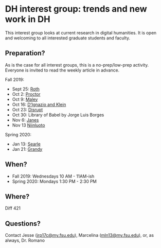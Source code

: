 # DH interest group: trends and new work in DH

This interest group looks at current research in digital humanities. It is open and welcoming to all interested graduate students and faculty. 

## Preparation?
As is the case for all interest groups, this is a no-prep/low-prep activity. 
Everyone is invited to read the weekly article in advance.

Fall 2019: 
* Sept 25: [Roth](./Readings/Roth-2019-Digital-digitized-and-numerical-hum.pdf)
* Oct 2: [Proctor](https://www.museumsandtheweb.com/mw2010/papers/proctor/proctor.html)
* Oct 9: [Maley](https://github.com/fsu-pih/ig-dh-reading/blob/master/Maley%20-%202011%20-%20Analog%20and%20digital%2C%20continuous%20and%20discrete.pdf)
* Oct 16: [D’Ignazio and Klein](https://bookbook.pubpub.org/pub/dgv16l22)
* Oct 23: [Disrupt](https://www.youtube.com/watch?v=BGRY14znFxY)
* Oct 30: Library of Babel by Jorge Luis Borges
* Nov 6: [Janes](https://onlinelibrary-wiley-com.proxy.lib.fsu.edu/doi/full/10.1111/j.2151-6952.2010.00032.x)
* Nov 13 [Niinluoto](https://github.com/fsu-pih/ig-dh-reading/blob/master/Readings/Niiniluoto1993_Article_TheAimAndStructureOfAppliedRes.pdf) 

Spring 2020:
* Jan 13: [Searle](https://github.com/fsu-pih/ig-dh-reading/blob/master/Readings/Social%20Ontology%20and%20the%20Philosophy%20of%20Society.pdf)
* Jan 21: [Grandy](https://github.com/fsu-pih/ig-dh-reading/blob/master/Readings/Artifacts%20Parts%20and%20Principles.pdf)

## When?
* Fall 2019: Wednesdays 10 AM - 11AM-ish
* Spring 2020: Mondays 1:30 PM - 2:30 PM

## Where?
Diff 421

## Questions?
Contact Jesse (jrp17c@my.fsu.edu), Marcelina (mln13@my.fsu.edu), 
or, as always, Dr. Romano
